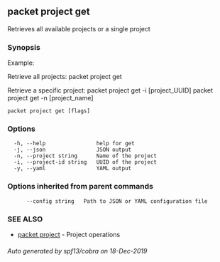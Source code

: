 ## packet project get

Retrieves all available projects or a single project

### Synopsis

Example:

Retrieve all projects:
packet project get
  
Retrieve a specific project:
packet project get -i [project_UUID]
packet project get -n [project_name]
	

```
packet project get [flags]
```

### Options

```
  -h, --help                help for get
  -j, --json                JSON output
  -n, --project string      Name of the project
  -i, --project-id string   UUID of the project
  -y, --yaml                YAML output
```

### Options inherited from parent commands

```
      --config string   Path to JSON or YAML configuration file
```

### SEE ALSO

* [packet project](packet_project.md)	 - Project operations

###### Auto generated by spf13/cobra on 18-Dec-2019
